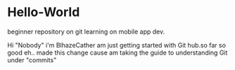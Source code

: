 # Hello-World
beginner repository on git learning on mobile app dev.

Hi "Nobody" i'm BlhazeCather am just getting started with Git hub.so far so good eh..
made this change cause am taking the guide to understanding Git under "commits"
